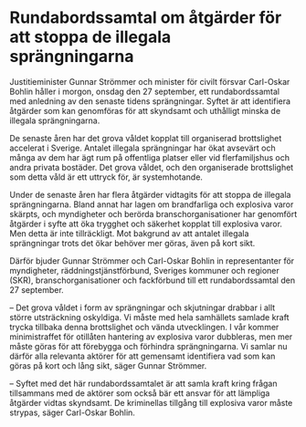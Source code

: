 # Rundabordssamtal om åtgärder för att stoppa de illegala sprängningarna

Justitieminister Gunnar Strömmer och minister för civilt försvar Carl-Oskar Bohlin håller i morgon, onsdag den 27 september, ett rundabordssamtal med anledning av den senaste tidens sprängningar. Syftet är att identifiera åtgärder som kan genomföras för att skyndsamt och uthålligt minska de illegala sprängningarna.

De senaste åren har det grova våldet kopplat till organiserad brottslighet accelerat i Sverige. Antalet illegala sprängningar har ökat avsevärt och många av dem har ägt rum på offentliga platser eller vid flerfamiljshus och andra privata bostäder. Det grova våldet, och den organiserade brottslighet som detta våld är ett uttryck för, är systemhotande.

Under de senaste åren har flera åtgärder vidtagits för att stoppa de illegala sprängningarna. Bland annat har lagen om brandfarliga och explosiva varor skärpts, och myndigheter och berörda branschorganisationer har genomfört åtgärder i syfte att öka trygghet och säkerhet kopplat till explosiva varor. Men detta är inte tillräckligt. Mot bakgrund av att antalet illegala sprängningar trots det ökar behöver mer göras, även på kort sikt.

Därför bjuder Gunnar Strömmer och Carl-Oskar Bohlin in representanter för myndigheter, räddningstjänstförbund, Sveriges kommuner och regioner (SKR), branschorganisationer och fackförbund till ett rundabordssamtal den 27 september.

– Det grova våldet i form av sprängningar och skjutningar drabbar i allt större utsträckning oskyldiga. Vi måste med hela samhällets samlade kraft trycka tillbaka denna brottslighet och vända utvecklingen. I vår kommer minimistraffet för otillåten hantering av explosiva varor dubbleras, men mer måste göras för att förebygga och förhindra sprängningarna. Vi samlar nu därför alla relevanta aktörer för att gemensamt identifiera vad som kan göras på kort och lång sikt, säger Gunnar Strömmer.

– Syftet med det här rundabordssamtalet är att samla kraft kring frågan tillsammans med de aktörer som också bär ett ansvar för att lämpliga åtgärder vidtas skyndsamt. De kriminellas tillgång till explosiva varor måste strypas, säger Carl-Oskar Bohlin.

